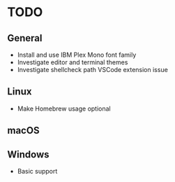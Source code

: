 # TODO

## General
* Install and use IBM Plex Mono font family
* Investigate editor and terminal themes
* Investigate shellcheck path VSCode extension issue

## Linux
* Make Homebrew usage optional

## macOS

## Windows
* Basic support
